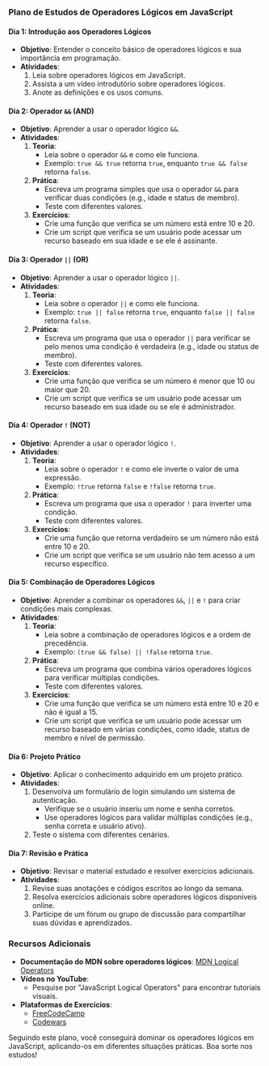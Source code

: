 
### Plano de Estudos de Operadores Lógicos em JavaScript

#### Dia 1: Introdução aos Operadores Lógicos
- **Objetivo**: Entender o conceito básico de operadores lógicos e sua importância em programação.
- **Atividades**:
  1. Leia sobre operadores lógicos em JavaScript.
  2. Assista a um vídeo introdutório sobre operadores lógicos.
  3. Anote as definições e os usos comuns.

#### Dia 2: Operador `&&` (AND)
- **Objetivo**: Aprender a usar o operador lógico `&&`.
- **Atividades**:
  1. **Teoria**:
     - Leia sobre o operador `&&` e como ele funciona.
     - Exemplo: `true && true` retorna `true`, enquanto `true && false` retorna `false`.
  2. **Prática**:
     - Escreva um programa simples que usa o operador `&&` para verificar duas condições (e.g., idade e status de membro).
     - Teste com diferentes valores.
  3. **Exercícios**:
     - Crie uma função que verifica se um número está entre 10 e 20.
     - Crie um script que verifica se um usuário pode acessar um recurso baseado em sua idade e se ele é assinante.

#### Dia 3: Operador `||` (OR)
- **Objetivo**: Aprender a usar o operador lógico `||`.
- **Atividades**:
  1. **Teoria**:
     - Leia sobre o operador `||` e como ele funciona.
     - Exemplo: `true || false` retorna `true`, enquanto `false || false` retorna `false`.
  2. **Prática**:
     - Escreva um programa que usa o operador `||` para verificar se pelo menos uma condição é verdadeira (e.g., idade ou status de membro).
     - Teste com diferentes valores.
  3. **Exercícios**:
     - Crie uma função que verifica se um número é menor que 10 ou maior que 20.
     - Crie um script que verifica se um usuário pode acessar um recurso baseado em sua idade ou se ele é administrador.

#### Dia 4: Operador `!` (NOT)
- **Objetivo**: Aprender a usar o operador lógico `!`.
- **Atividades**:
  1. **Teoria**:
     - Leia sobre o operador `!` e como ele inverte o valor de uma expressão.
     - Exemplo: `!true` retorna `false` e `!false` retorna `true`.
  2. **Prática**:
     - Escreva um programa que usa o operador `!` para inverter uma condição.
     - Teste com diferentes valores.
  3. **Exercícios**:
     - Crie uma função que retorna verdadeiro se um número não está entre 10 e 20.
     - Crie um script que verifica se um usuário não tem acesso a um recurso específico.

#### Dia 5: Combinação de Operadores Lógicos
- **Objetivo**: Aprender a combinar os operadores `&&`, `||` e `!` para criar condições mais complexas.
- **Atividades**:
  1. **Teoria**:
     - Leia sobre a combinação de operadores lógicos e a ordem de precedência.
     - Exemplo: `(true && false) || !false` retorna `true`.
  2. **Prática**:
     - Escreva um programa que combina vários operadores lógicos para verificar múltiplas condições.
     - Teste com diferentes valores.
  3. **Exercícios**:
     - Crie uma função que verifica se um número está entre 10 e 20 e não é igual a 15.
     - Crie um script que verifica se um usuário pode acessar um recurso baseado em várias condições, como idade, status de membro e nível de permissão.

#### Dia 6: Projeto Prático
- **Objetivo**: Aplicar o conhecimento adquirido em um projeto prático.
- **Atividades**:
  1. Desenvolva um formulário de login simulando um sistema de autenticação.
     - Verifique se o usuário inseriu um nome e senha corretos.
     - Use operadores lógicos para validar múltiplas condições (e.g., senha correta e usuário ativo).
  2. Teste o sistema com diferentes cenários.

#### Dia 7: Revisão e Prática
- **Objetivo**: Revisar o material estudado e resolver exercícios adicionais.
- **Atividades**:
  1. Revise suas anotações e códigos escritos ao longo da semana.
  2. Resolva exercícios adicionais sobre operadores lógicos disponíveis online.
  3. Participe de um fórum ou grupo de discussão para compartilhar suas dúvidas e aprendizados.

### Recursos Adicionais
- **Documentação do MDN sobre operadores lógicos**: [MDN Logical Operators](https://developer.mozilla.org/en-US/docs/Web/JavaScript/Reference/Operators/Logical_Operators)
- **Vídeos no YouTube**:
  - Pesquise por "JavaScript Logical Operators" para encontrar tutoriais visuais.
- **Plataformas de Exercícios**:
  - [FreeCodeCamp](https://www.freecodecamp.org/)
  - [Codewars](https://www.codewars.com/)

Seguindo este plano, você conseguirá dominar os operadores lógicos em JavaScript, aplicando-os em diferentes situações práticas. Boa sorte nos estudos!
